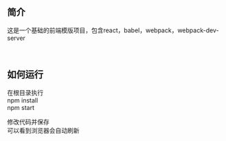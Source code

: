 ## 简介
这是一个基础的前端模版项目，包含react，babel，webpack，webpack-dev-server  

<br/>
 
## 如何运行
在根目录执行  
npm install  
npm start  
 
修改代码并保存  
可以看到浏览器会自动刷新  